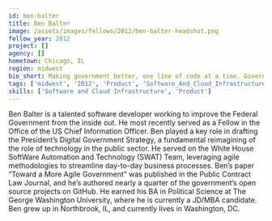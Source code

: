 ```yaml
---
id: ben-balter
title: Ben Balter
image: /assets/images/fellows/2012/ben-balter-headshot.png
fellow_year: 2012
project: []
agency: []
hometown: Chicago, IL
region: midwest
bio_short: Making government better, one line of code at a time. Government Evangelist @ GitHub, attorney, open source developer
tags: ['midwest', '2012', 'Product', 'Software_And_Cloud_Infrastructure']
skills: ['Software and Cloud Infrastructure', 'Product']
---
```


Ben Balter is a talented software developer working to improve the Federal Government from the inside out. He most recently served as a Fellow in the Office of the US Chief Information Officer. Ben played a key role in drafting the President’s Digital Government Strategy, a fundamental reimagining of the role of technology in the public sector. He served on the White House SoftWare Automation and Technology (SWAT) Team, leveraging agile methodologies to streamline day-to-day business processes. Ben’s paper “Toward a More Agile Government” was published in the Public Contract Law Journal, and he’s authored nearly a quarter of the government’s open source projects on GitHub.  He earned his BA in Political Science at The George Washington University, where he is currently a JD/MBA candidate.  Ben grew up in Northbrook, IL, and currently lives in Washington, DC.
